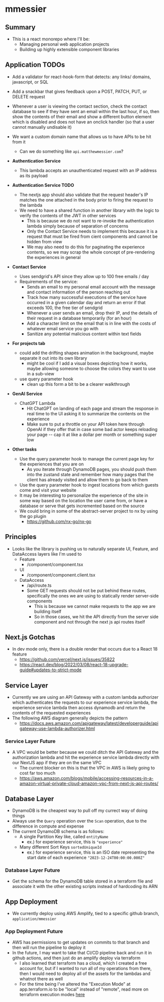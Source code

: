 # mmessier

## Summary

- This is a react monorepo where I'll be:
  - Managing personal web application projects
  - Building up highly extensible component libraries

## Application TODOs

- Add a validator for react-hook-form that detects: any links/ domains, javascript, or SQL
- Add a snackbar that gives feedback upon a POST, PATCH, PUT, or DELETE request
- Whenever a user is viewing the contact section, check the contact database to see if they have sent an email within the last hour, if so, then show the contents of their email and show a different button element which is disabled and does not have an onclick handler (so that a user cannot manually undisable it)
- We want a custom domain name that allows us to have APIs to be hit from it

  - Can we do something like `api.matthewmessier.com`?

- **Authentication Service**

  - This lambda accepts an unauthenticated request with an IP address as its payload

- **Authentication Service TODO**

  - The nextjs app should also validate that the request header's IP matches the one attached in the body prior to firing the request to the lambda
  - We need to have a shared function in another library with the logic to verify the contents of the JWT in other services
    - This is because we do not want to re-invoke the authentication lambda simply because of separation of concerns
    - Only the Contact Service needs to implement this because it is a request that must be fired from cient components and cannot be hidden from view
    - We may also need to do this for paginating the experience contents, so we may scrap the whole concept of pre-rendering the experiences in general

- **Contact Service**

  - Uses sendgrid's API since they allow up to 100 free emails / day
  - Requirements of the service:
    - Sends an email to my personal email account with the message and contact information of the person reaching out
    - Track how many successful executions of the service have occurred in a given calendar day and return an error if that exceeds 100, the free tier of sendgrid
    - Whenever a user sends an email, drop their IP, and the details of their request in a database temporarily (for an hour)
    - Add a character limit on the email that is in line with the costs of whatever email service you go with
    - Sanitize any potential malicious content within text fields

- **For projects tab**

  - could add the drifting shapes animation in the background, maybe separate it out into its own library
    - might be cool if I add a visual boxes depicting how it works, maybe allowing someone to choose the colors they want to use in a sub-view
  - use query parameter hook
    - clean up this form a bit to be a clearer walkthrough

- **GenAI Service**

  - ChatGPT Lambda
    - Hit ChatGPT on landing of each page and stream the response in real time to the UI asking it to summarize the contents on the experience
    - Make sure to put a throttle on your API token here through OpenAI if they offer that in case some bad actor keeps reloading your page -- cap it at like a dollar per month or something super low

- **Other tasks**
  - Use the query parameter hook to manage the current page key for the experiences that you are on
    - As you iterate through DynamoDB pages, you should push them into the zustand state and remember how many pages that the client has already visited and allow them to go back to them
  - Use the query parameter hook to ingest locations from which guests come and visit your website
  - It may be interesting to personalize the experience of the site in some way based on the location the user came from, or have a database or serve that gets incremented based on the source
  - We could bring in some of the abstract-server project to nx by using the go plugin
    - https://github.com/nx-go/nx-go

## Principles

- Looks like the library is pushing us to naturally separate UI, Feature, and DataAccess layers like I'm used to
  - Feature
    - /component/component.tsx
  - UI
    - /component/component.client.tsx
  - DataAccess
    - /api/route.ts
    - Some GET requests should not be put behind these routes, specifically the ones we are using to statically render server-side components
      - This is because we cannot make requests to the app we are building itself
      - So in those cases, we hit the API directly from the server side component and not through the next js api routes itself

## Next.js Gotchas

- In dev mode only, there is a double render that occurs due to a React 18 feature
  - https://github.com/vercel/next.js/issues/35822
  - https://react.dev/blog/2022/03/08/react-18-upgrade-guide#updates-to-strict-mode

## Service Layer

- Currently we are using an API Gateway with a custom lambda authorizer which authenticates the requests to our experience service lambda, the experience service lambda then access dynamodb and return the contents of the requested experiences
- The following AWS diagram generally depicts the pattern
  - https://docs.aws.amazon.com/apigateway/latest/developerguide/apigateway-use-lambda-authorizer.html

### Service Layer Future

- A VPC would be better because we could ditch the API Gateway and the authorization lambda and hit the experience service lambda directly with our NextJS app if they are on the same VPC
  - The current blocker on this is that the VPC in AWS is likely going to cost far too much
  - https://aws.amazon.com/blogs/mobile/accessing-resources-in-a-amazon-virtual-private-cloud-amazon-vpc-from-next-js-api-routes/

## Database Layer

- DynamoDB is the cheapest way to pull off my currect way of doing things
- Always use the `Query` operation over the `Scan` operation, due to the difference in compute and expense
- The current DynamoDB schema is as follows:
  - A single Partition Key like, called `entityName`
    - ex.) for experience service, this is `"experience"`
  - Many different Sort Keys `sortedUniqueId`
    - ex.) for experience service, this is an ISO date representing the start date of each experience `"2023-12-24T00:00:00.000Z"`

### Database Layer Future

- Get the schema for the DynamoDB table stored in a terraform file and associate it with the other existing scripts instead of hardcoding its ARN

## App Deployment

- We currently deploy using AWS Amplify, tied to a specific github branch, `application/mmessier`

### App Deployment Future

- AWS has permissions to get updates on commits to that branch and then will run the pipeline to deploy it
- In the future, I may want to take that CI/CD pipeline back and run it in github actions, and then just do an amplify deploy via terraform
  - I also learned that terraform has a cloud, which I created a free account for, but if I wanted to run all of my operations from there, then I would need to deploy all of the assets for the lambdas and whatnot there as well
  - For the time being I've altered the "Execution Mode" at app.terraform.io to be "local" instead of "remote", read more on terraform execution modes [here](https://developer.hashicorp.com/terraform/cloud-docs/run/remote-operations#remote-operations-1)
